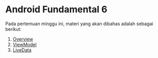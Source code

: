 # Android Fundamental 6

Pada pertemuan minggu ini, materi yang akan dibahas adalah sebagai berikut:

1. [Overview](SubMateri/1.Overview.md)
2. [ViewModel](SubMateri/2.ViewModel.md)
3. [LiveData](SubMateri/3.LiveData.md)